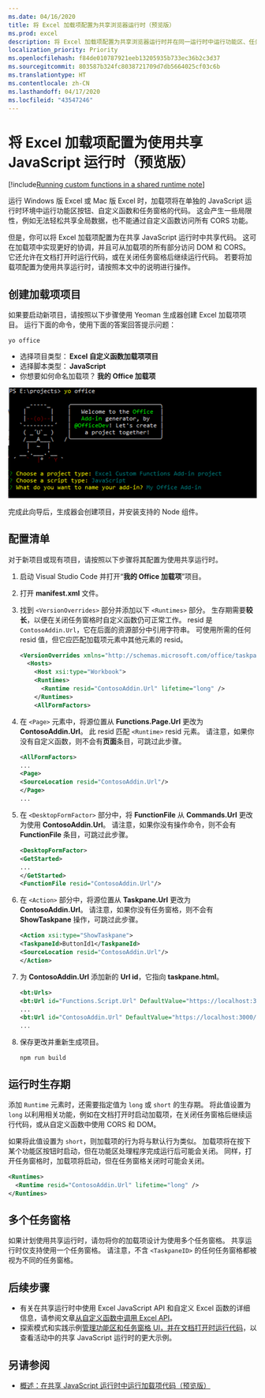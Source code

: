 ```yaml
---
ms.date: 04/16/2020
title: 将 Excel 加载项配置为共享浏览器运行时（预览版）
ms.prod: excel
description: 将 Excel 加载项配置为共享浏览器运行时并在同一运行时中运行功能区、任务窗格和自定义函数代码。
localization_priority: Priority
ms.openlocfilehash: f84de010787921eeb13205935b733ec36b2c3d37
ms.sourcegitcommit: 803587b324fc8038721709d7db5664025cf03c6b
ms.translationtype: HT
ms.contentlocale: zh-CN
ms.lasthandoff: 04/17/2020
ms.locfileid: "43547246"
---
```

# <a name="configure-your-excel-add-in-to-use-a-shared-javascript-runtime-preview"></a>将 Excel 加载项配置为使用共享 JavaScript 运行时（预览版）

[!include[Running custom functions in a shared runtime note](../includes/excel-shared-runtime-preview-note.md)]

运行 Windows 版 Excel 或 Mac 版 Excel 时，加载项将在单独的 JavaScript 运行时环境中运行功能区按钮、自定义函数和任务窗格的代码。 这会产生一些局限性，例如无法轻松共享全局数据，也不能通过自定义函数访问所有 CORS 功能。

但是，你可以将 Excel 加载项配置为在共享 JavaScript 运行时中共享代码。 这可在加载项中实现更好的协调，并且可从加载项的所有部分访问 DOM 和 CORS。 它还允许在文档打开时运行代码，或在关闭任务窗格后继续运行代码。 若要将加载项配置为使用共享运行时，请按照本文中的说明进行操作。

## <a name="create-the-add-in-project"></a>创建加载项项目

如果要启动新项目，请按照以下步骤使用 Yeoman 生成器创建 Excel 加载项项目。 运行下面的命令，使用下面的答案回答提示问题：

```command line
yo office
```

- 选择项目类型： **Excel 自定义函数加载项项目**
- 选择脚本类型： **JavaScript**
- 你想要如何命名加载项？ **我的 Office 加载项**

![回答 Office 中的提示问题以创建加载项项目的屏幕截图。](../images/yo-office-excel-project.png)

完成此向导后，生成器会创建项目，并安装支持的 Node 组件。

## <a name="configure-the-manifest"></a>配置清单

对于新项目或现有项目，请按照以下步骤将其配置为使用共享运行时。

1. 启动 Visual Studio Code 并打开“**我的 Office 加载项**”项目。
2. 打开 **manifest.xml** 文件。
3. 找到 `<VersionOverrides>` 部分并添加以下 `<Runtimes>` 部分。 生存期需要**较长**，以便在关闭任务窗格时自定义函数仍可正常工作。 resid 是 `ContosoAddin.Url`，它在后面的资源部分中引用字符串。 可使用所需的任何 resid 值，但它应匹配加载项元素中其他元素的 resid。

   ```xml
   <VersionOverrides xmlns="http://schemas.microsoft.com/office/taskpaneappversionoverrides" xsi:type="VersionOverridesV1_0">
     <Hosts>
       <Host xsi:type="Workbook">
       <Runtimes>
         <Runtime resid="ContosoAddin.Url" lifetime="long" />
       </Runtimes>
       <AllFormFactors>
   ```

4. 在 `<Page>` 元素中，将源位置从 **Functions.Page.Url** 更改为 **ContosoAddin.Url**。 此 resid 匹配 `<Runtime>` resid 元素。 请注意，如果你没有自定义函数，则不会有**页面**条目，可跳过此步骤。

   ```xml
   <AllFormFactors>
   ...
   <Page>
   <SourceLocation resid="ContosoAddin.Url"/>
   </Page>
   ...
   ```

5. 在 `<DesktopFormFactor>` 部分中，将 **FunctionFile** 从 **Commands.Url** 更改为使用 **ContosoAddin.Url**。 请注意，如果你没有操作命令，则不会有 **FunctionFile** 条目，可跳过此步骤。

   ```xml
   <DesktopFormFactor>
   <GetStarted>
   ...
   </GetStarted>
   <FunctionFile resid="ContosoAddin.Url"/>
   ```

6. 在 `<Action>` 部分中，将源位置从 **Taskpane.Url** 更改为 **ContosoAddin.Url**。 请注意，如果你没有任务窗格，则不会有 **ShowTaskpane** 操作，可跳过此步骤。

   ```xml
   <Action xsi:type="ShowTaskpane">
   <TaskpaneId>ButtonId1</TaskpaneId>
   <SourceLocation resid="ContosoAddin.Url"/>
   </Action>
   ```

7. 为 **ContosoAddin.Url** 添加新的 **Url id**，它指向 **taskpane.html**。

   ```xml
   <bt:Urls>
   <bt:Url id="Functions.Script.Url" DefaultValue="https://localhost:3000/dist/functions.js"/>
   ...
   <bt:Url id="ContosoAddin.Url" DefaultValue="https://localhost:3000/taskpane.html"/>
   ...
   ```

8. 保存更改并重新生成项目。

   ```command line
   npm run build
   ```

## <a name="runtime-lifetime"></a>运行时生存期

添加 `Runtime` 元素时，还需要指定值为 `long` 或 `short` 的生存期。 将此值设置为 `long` 以利用相关功能，例如在文档打开时启动加载项，在关闭任务窗格后继续运行代码，或从自定义函数中使用 CORS 和 DOM。

如果将此值设置为 `short`，则加载项的行为将与默认行为类似。 加载项将在按下某个功能区按钮时启动，但在功能区处理程序完成运行后可能会关闭。 同样，打开任务窗格时，加载项将启动，但在任务窗格关闭时可能会关闭。

```xml
<Runtimes>
  <Runtime resid="ContosoAddin.Url" lifetime="long" />
</Runtimes>
```

## <a name="multiple-task-panes"></a>多个任务窗格

如果计划使用共享运行时，请勿将你的加载项设计为使用多个任务窗格。 共享运行时仅支持使用一个任务窗格。 请注意，不含 `<TaskpaneID>` 的任何任务窗格都被视为不同的任务窗格。

## <a name="next-steps"></a>后续步骤

- 有关在共享运行时中使用 Excel JavaScript API 和自定义 Excel 函数的详细信息，请参阅文章[从自定义函数中调用 Excel API](call-excel-apis-from-custom-function.md)。
- 探索模式和实践示例[管理功能区和任务窗格 UI，并在文档打开时运行代码](https://github.com/OfficeDev/PnP-OfficeAddins/tree/master/Samples/excel-shared-runtime-scenario)，以查看活动中的共享 JavaScript 运行时的更大示例。

## <a name="see-also"></a>另请参阅

- [概述：在共享 JavaScript 运行时中运行加载项代码（预览版）](custom-functions-shared-overview.md)
